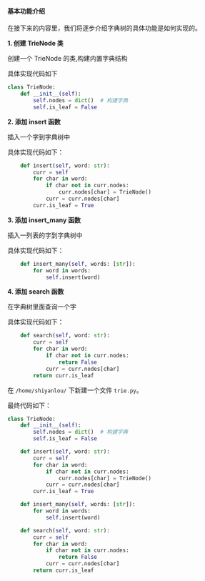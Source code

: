 #### 基本功能介绍



在接下来的内容里，我们将逐步介绍字典树的具体功能是如何实现的。

**1. 创建 TrieNode 类**

创建一个 TrieNode 的类,构建内置字典结构

具体实现代码如下

```python
class TrieNode:
    def __init__(self):
        self.nodes = dict()  # 构建字典
        self.is_leaf = False
```

**2. 添加 insert 函数**

插入一个字到字典树中

具体实现代码如下：

```python
    def insert(self, word: str):
        curr = self
        for char in word:
            if char not in curr.nodes:
                curr.nodes[char] = TrieNode()
            curr = curr.nodes[char]
        curr.is_leaf = True
```

**3. 添加 insert_many 函数**

插入一列表的字到字典树中

具体实现代码如下：

```python
    def insert_many(self, words: [str]):
        for word in words:
            self.insert(word)
```

**4. 添加 search 函数**

在字典树里面查询一个字

具体实现代码如下：

```python
    def search(self, word: str):
        curr = self
        for char in word:
            if char not in curr.nodes:
                return False
            curr = curr.nodes[char]
        return curr.is_leaf
```

在 `/home/shiyanlou/` 下新建一个文件 `trie.py`。

最终代码如下：

```python
class TrieNode:
    def __init__(self):
        self.nodes = dict()  # 构建字典
        self.is_leaf = False

    def insert(self, word: str):
        curr = self
        for char in word:
            if char not in curr.nodes:
                curr.nodes[char] = TrieNode()
            curr = curr.nodes[char]
        curr.is_leaf = True

    def insert_many(self, words: [str]):
        for word in words:
            self.insert(word)

    def search(self, word: str):
        curr = self
        for char in word:
            if char not in curr.nodes:
                return False
            curr = curr.nodes[char]
        return curr.is_leaf
```